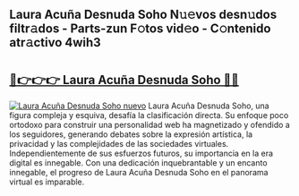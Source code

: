 ## Laura Acuña Desnuda Soho N𝚞𝚎vos desn𝚞dos filtr𝚊dos - Parts-zun F𝚘tos vid𝚎o - C𝚘ntenido atr𝚊ctivo 4wih3

# <h2><a href="http://mb10p0.tromn.icu/?c=Laura+Acu%c3%b1a+Desnuda+Soho">🔗👉👉👉 Laura Acuña Desnuda Soho 🔗🔗</a></h2>

[![Laura Acuña Desnuda Soho nuevo](https://i.imgur.com/pEAQMta.gif)](http://mb10p0.tromn.icu/?c=Laura+Acu%c3%b1a+Desnuda+Soho)
Laura Acuña Desnuda Soho, una figura compleja y esquiva, desafía la clasificación directa. Su enfoque poco ortodoxo para construir una personalidad web ha magnetizado y ofendido a los seguidores, generando debates sobre la expresión artística, la privacidad y las complejidades de las sociedades virtuales. Independientemente de sus esfuerzos futuros, su importancia en la era digital es innegable. Con una dedicación inquebrantable y un encanto innegable, el progreso de Laura Acuña Desnuda Soho en el panorama virtual es imparable.
